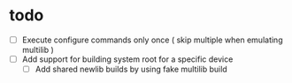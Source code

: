 # todo

- [ ] Execute configure commands only once ( skip multiple when emulating multilib )
- [ ] Add support for building system root for a specific device
  - [ ] Add shared newlib builds by using fake multilib build
